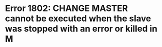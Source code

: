 # Error 1802: CHANGE MASTER cannot be executed when the slave was stopped with an error or killed in M

